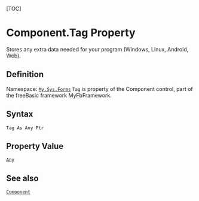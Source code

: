 [TOC]
# Component.Tag Property
Stores any extra data needed for your program (Windows, Linux, Android, Web).
## Definition
Namespace: [`My.Sys.Forms`](My.Sys.Forms.md)
`Tag` is property of the Component control, part of the freeBasic framework MyFbFramework.
## Syntax
```freeBasic
Tag As Any Ptr
```
## Property Value
[`Any`]("https://www.freebasic.net/wiki/KeyPgAny")
## See also
[`Component`](Component.md)
